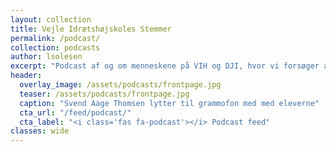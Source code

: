 ```yaml
---
layout: collection
title: Vejle Idrætshøjskoles Stemmer
permalink: /podcast/
collection: podcasts
author: lsolesen
excerpt: "Podcast af og om menneskene på VIH og DJI, hvor vi forsøger at gøre os klogere på højskolen."
header:
  overlay_image: /assets/podcasts/frontpage.jpg
  teaser: /assets/podcasts/frontpage.jpg
  caption: "Svend Aage Thomsen lytter til grammofon med med eleverne"
  cta_url: "/feed/podcast/"
  cta_label: "<i class='fas fa-podcast'></i> Podcast feed"
classes: wide
---
```

